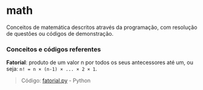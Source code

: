 # math
Conceitos de matemática descritos através da programação, com resolução de questões ou códigos de demonstração.

### Conceitos e códigos referentes
**Fatorial**: produto de um valor n por todos os seus antecessores até um, ou seja: ```n! = n × (n-1) × ... × 2 × 1```.
> Código: [fatorial.py](fatorial.py) - Python
